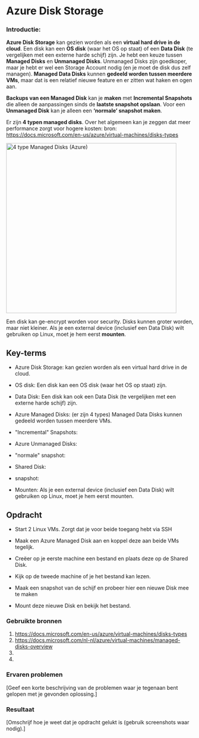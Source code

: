 # Azure Disk Storage

### **Introductie:**

**Azure Disk Storage** kan gezien worden als een **virtual hard drive in de cloud**. Een disk kan een **OS disk** (waar het OS op staat) 
of een **Data Disk** (te vergelijken met een externe harde schijf) zijn. Je hebt een keuze tussen **Managed Disks** en **Unmanaged Disks**. 
Unmanaged Disks zijn goedkoper, maar je hebt er wel een Storage Account nodig (en je moet de disk dus zelf managen). 
**Managed Data Disks** kunnen **gedeeld worden tussen meerdere VMs**, maar dat is een relatief nieuwe feature en er zitten wat haken en ogen aan.

**Backups van een Managed Disk** kan je **maken** met **Incremental Snapshots** die alleen de aanpassingen sinds de **laatste snapshot opslaan**. 
Voor een **Unmanaged Disk** kan je alleen een **‘normale’ snapshot maken**.

Er zijn **4 typen managed disks**. Over het algemeen kan je zeggen dat meer performance zorgt voor hogere kosten:
bron: https://docs.microsoft.com/en-us/azure/virtual-machines/disks-types


<img width="458" alt="4 type Managed Disks (Azure)" src="https://user-images.githubusercontent.com/95620804/146688464-3a6c83e1-94e9-46ce-a99a-a1059a7c3635.png">

Een disk kan ge-encrypt worden voor security. Disks kunnen groter worden, maar niet kleiner.
Als je een external device (inclusief een Data Disk) wilt gebruiken op Linux, moet je hem eerst **mounten**.


## Key-terms

- Azure Disk Storage: kan gezien worden als een virtual hard drive in de cloud. 
- OS disk: Een disk kan een OS disk (waar het OS op staat) zijn.
- Data Disk: Een disk kan ook een Data Disk (te vergelijken met een externe harde schijf) zijn.

- Azure Managed Disks: (er zijn 4 types) Managed Data Disks kunnen gedeeld worden tussen meerdere VMs.
- "Incremental" Snapshots:

- Azure Unmanaged Disks:
- "normale" snapshot:

- Shared Disk:
- snapshot:
- Mounten: Als je een external device (inclusief een Data Disk) wilt gebruiken op Linux, moet je hem eerst mounten.



## Opdracht

- Start 2 Linux VMs. Zorgt dat je voor beide toegang hebt via SSH






- Maak een Azure Managed Disk aan en koppel deze aan beide VMs tegelijk.




- Creëer op je eerste machine een bestand en plaats deze op de Shared Disk.




- Kijk op de tweede machine of je het bestand kan lezen.




- Maak een snapshot van de schijf en probeer hier een nieuwe Disk mee te maken




- Mount deze nieuwe Disk en bekijk het bestand. 




### Gebruikte bronnen

1. https://docs.microsoft.com/en-us/azure/virtual-machines/disks-types
2. https://docs.microsoft.com/nl-nl/azure/virtual-machines/managed-disks-overview
3. 
4. 




### Ervaren problemen
[Geef een korte beschrijving van de problemen waar je tegenaan bent gelopen met je gevonden oplossing.]

### Resultaat
[Omschrijf hoe je weet dat je opdracht gelukt is (gebruik screenshots waar nodig).]
